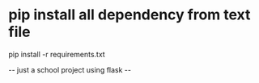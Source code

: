 # pip install all dependency from text file 
pip install -r requirements.txt


-- just a school project using flask --
